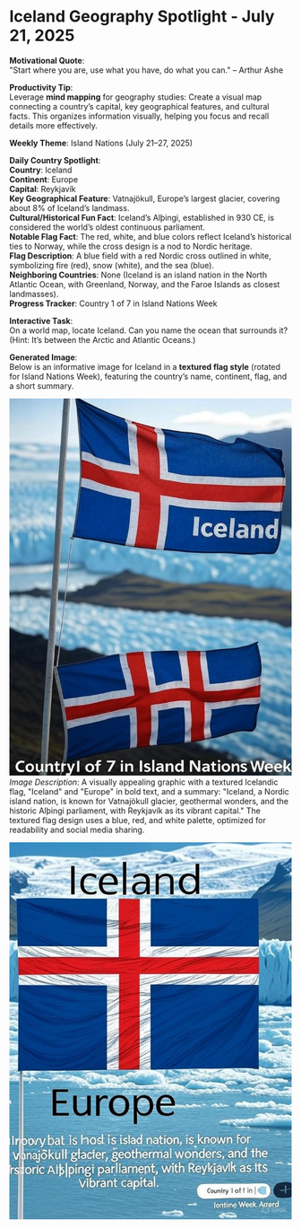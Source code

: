 # Iceland Geography Spotlight - July 21, 2025

**Motivational Quote**:  
"Start where you are, use what you have, do what you can." – Arthur Ashe

**Productivity Tip**:  
Leverage **mind mapping** for geography studies: Create a visual map connecting a country’s capital, key geographical features, and cultural facts. This organizes information visually, helping you focus and recall details more effectively.

**Weekly Theme**: Island Nations (July 21–27, 2025)

**Daily Country Spotlight**:  
**Country**: Iceland  
**Continent**: Europe  
**Capital**: Reykjavík  
**Key Geographical Feature**: Vatnajökull, Europe’s largest glacier, covering about 8% of Iceland’s landmass.  
**Cultural/Historical Fun Fact**: Iceland’s Alþingi, established in 930 CE, is considered the world’s oldest continuous parliament.  
**Notable Flag Fact**: The red, white, and blue colors reflect Iceland’s historical ties to Norway, while the cross design is a nod to Nordic heritage.  
**Flag Description**: A blue field with a red Nordic cross outlined in white, symbolizing fire (red), snow (white), and the sea (blue).  
**Neighboring Countries**: None (Iceland is an island nation in the North Atlantic Ocean, with Greenland, Norway, and the Faroe Islands as closest landmasses).  
**Progress Tracker**: Country 1 of 7 in Island Nations Week

**Interactive Task**:  
On a world map, locate Iceland. Can you name the ocean that surrounds it? (Hint: It’s between the Arctic and Atlantic Oceans.)

**Generated Image**:  
Below is an informative image for Iceland in a **textured flag style** (rotated for Island Nations Week), featuring the country’s name, continent, flag, and a short summary.

![Iceland Info Image](https://raw.githubusercontent.com/anirudhlohiya/AndroidBlog-Server/refs/heads/main/images/1_iceland_21_07_2025.jpg)
*Image Description*: A visually appealing graphic with a textured Icelandic flag, "Iceland" and "Europe" in bold text, and a summary: "Iceland, a Nordic island nation, is known for Vatnajökull glacier, geothermal wonders, and the historic Alþingi parliament, with Reykjavík as its vibrant capital." The textured flag design uses a blue, red, and white palette, optimized for readability and social media sharing.


![Iceland Info Image](https://raw.githubusercontent.com/anirudhlohiya/AndroidBlog-Server/refs/heads/main/images/2_iceland_21_07_2025.jpg)
